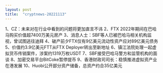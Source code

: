 ```yaml
---
layout: post
title:  "cryptnews-20221113"
---
```

1、CZ：未来对在行业中看到的问题将更加直言不讳
2、FTX 2022年期间在巴哈马购买价值超7400万美元房产
3、消息人士：SBF等人已被巴哈马相关机构监视，曾试图逃往迪拜
4、破产前夕FTX仅有9亿美元流动性资产应对89亿美元债务
5、价值约3.9亿美元FTT从FTX Deployer转出至新地址
6、镇江法院处理一起虚拟货币传销案件，涉案约1319万枚USDT
7、SBF接受巴哈马警方和监管机构的面谈
8、加密交易平台BitCoke暂停提币
9、香港财政司司长：稳慎推进虚拟资产业在港发展
10、Huobi公开部分资产储备，总资产约合35亿美元
